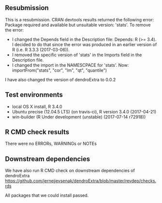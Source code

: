 ## Resubmission
This is a resubmission. CRAN devtools results returned the following error: Package required and available but unsuitable version: 'stats'. To remove the error:

* I changed the Depends field in the Description file: Depends: R (>= 3.4). I decided to do that since the error was produced in an earlier version of R (i.e. R 3.3.3 (2017-03-06)).
* I removed the specific version of 'stats' in the Imports field in the Description file. 
* I changed the import in the NAMESCPACE for 'stats'. Now: importFrom("stats", "cor", "lm", "qt", "quantile")

I have also changed the version of dendroExtra to 0.0.2

## Test environments
* local OS X install, R 3.4.0
* Ubuntu precise (12.04.5 LTS) (on travis-ci), R version 3.4.0 (2017-04-21)
* win-builder (R Under development (unstable) (2017-07-14 r72918))

## R CMD check results
There were no ERRORs, WARNINGs or NOTEs


## Downstream dependencies
We have also run R CMD check on downstream dependencies of dendroExtra
https://github.com/jernejjevsenak/dendroExtra/blob/master/revdep/checks.rds

All packages that we could install passed. 
